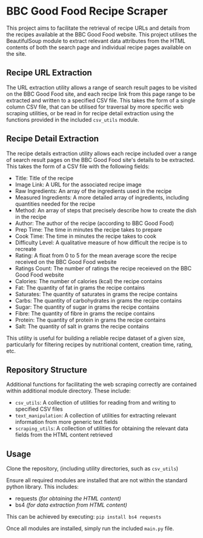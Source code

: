 # BBC Good Food Recipe Scraper

This project aims to facilitate the retrieval of recipe URLs and details from the recipes available at the BBC Good Food website.
This project utilises the BeautifulSoup module to extract relevant data attributes from the HTML contents of both the search page and individual recipe pages available on the site.

## Recipe URL Extraction
The URL extraction utility allows a range of search result pages to be visited on the BBC Good Food site, and each recipe link from this page range to be extracted and written to a specified CSV file.
This takes the form of a single column CSV file, that can be utilised for traversal by more specific web scraping utilities, or be read in for recipe detail extraction using the functions provided in the included `csv_utils` module.

## Recipe Detail Extraction
The recipe details extraction utility allows each recipe included over a range of search result pages on the BBC Good Food site's details to be extracted.
This takes the form of a CSV file with the following fields:
 - Title: Title of the recipe
 - Image Link: A URL for the associated recipe image
 - Raw Ingredients: An array of the ingredients used in the recipe
 - Measured Ingredients: A more detailed array of ingredients, including quantities needed for the recipe
 - Method: An array of steps that precisely describe how to create the dish in the recipe
 - Author: The author of the recipe (according to BBC Good Food)
 - Prep Time: The time in minutes the recipe takes to prepare
 - Cook Time: The time in minutes the recipe takes to cook
 - Difficulty Level: A qualitative measure of how difficult the recipe is to recreate
 - Rating: A float from 0 to 5 for the mean average score the recipe received on the BBC Good Food website
 - Ratings Count: The number of ratings the recipe receieved on the BBC Good Food website
 - Calories: The number of calories (kcal) the recipe contains
 - Fat: The quantity of fat in grams the recipe contains
 - Saturates: The quantity of saturates in grams the recipe contains
 - Carbs: The quantity of carbohydrates in grams the recipe contains
 - Sugar: The quantity of sugar in grams the recipe contains
 - Fibre: The quantity of fibre in grams the recipe contains
 - Protein: The quantity of protein in grams the recipe contains
 - Salt: The quantity of salt in grams the recipe contains

This utility is useful for building a reliable recipe dataset of a given size, particularly for filtering recipes by nutritional content, creation time, rating, etc.

## Repository Structure
Additional functions for facilitating the web scraping correctly are contained within additional module directory. These include:
 - `csv_utils`: A collection of utilities for reading from and writing to specified CSV files
 - `text_manipulation`: A collection of utilities for extracting relevant information from more generic text fields
 - `scraping_utils`: A collection of utilities for obtaining the relevant data fields from the HTML content retrieved

## Usage
Clone the repository, (including utility directories, such as `csv_utils`)

Ensure all required modules are installed that are not within the standard python library. This includes:
 - requests _(for obtaining the HTML content)_
 - bs4 _(for data extraction from HTML content)_

This can be achieved by executing:
`pip install bs4 requests`

Once all modules are installed, simply run the included `main.py` file.